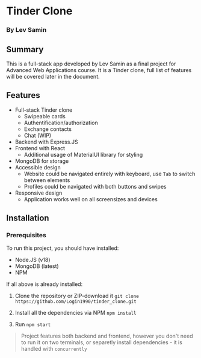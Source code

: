 # Tinder Clone
### By Lev Samin

## Summary

This is a full-stack app developed by Lev Samin as a final project for Advanced Web Applications course.
It is a Tinder clone, full list of features will be covered later in the document.

## Features

- Full-stack Tinder clone
    - Swipeable cards
    - Authentification/authorization
    - Exchange contacts
    - Chat (WIP)
- Backend with Express.JS
- Frontend with React
    - Additional usage of MaterialUI library for styling
- MongoDB for storage
- Accessible design
    - Website could be navigated entirely with keyboard, use `Tab` to switch between elements
    - Profiles could be navigated with both buttons and swipes
- Responsive design
    - Application works well on all screensizes and devices


## Installation

### Prerequisites

To run this project, you should have installed:

- Node.JS (v18)
- MongoDB (latest)
- NPM

If all above is already installed: 

1. Clone the repository or ZIP-download it
`git clone https://github.com/Login1990/tinder_clone.git`

2. Install all the dependencies via NPM
`npm install`

3. Run
`npm start`

> Project features both backend and frontend, however you don't need to run it on two terminals, or separetly install dependencies - it is handled with `concurrently`


